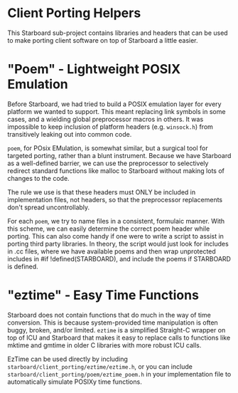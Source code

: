 # Client Porting Helpers

This Starboard sub-project contains libraries and headers that can be used to
make porting client software on top of Starboard a little easier.


# "Poem" - Lightweight POSIX Emulation

Before Starboard, we had tried to build a POSIX emulation layer for every
platform we wanted to support. This meant replacing link symbols in some cases,
and a wielding global preprocessor macros in others. It was impossible to keep
inclusion of platform headers (e.g. `winsock.h`) from transitively leaking out
into common code.

`poem`, for POsix EMulation, is somewhat similar, but a surgical tool for
targeted porting, rather than a blunt instrument. Because we have Starboard as a
well-defined barrier, we can use the preprocessor to selectively redirect
standard functions like malloc to Starboard without making lots of changes to
the code.

The rule we use is that these headers must ONLY be included in implementation
files, not headers, so that the preprocessor replacements don't spread
uncontrollably.

For each `poem`, we try to name files in a consistent, formulaic manner.  With
this scheme, we can easily determine the correct poem header while porting.
This can also come handy if one were to write a script to assist in porting
third party libraries.  In theory, the script would just look for includes
in .cc files, where we have available poems and then wrap unprotected includes
in #if !defined(STARBOARD), and include the poems if STARBOARD is defined.


# "eztime" - Easy Time Functions

Starboard does not contain functions that do much in the way of time
conversion. This is because system-provided time manipulation is often buggy,
broken, and/or limited. `eztime` is a simplified Straight-C wrapper on top of
ICU and Starboard that makes it easy to replace calls to functions like mktime
and gmtime in older C libraries with more robust ICU calls.

EzTime can be used directly by including
`starboard/client_porting/eztime/eztime.h`, or you can include
`starboard/client_porting/poem/eztime_poem.h` in your implementation file to
automatically simulate POSIXy time functions.
